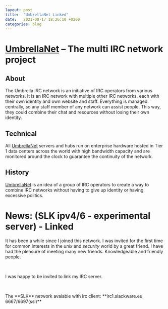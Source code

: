 ```yaml
---
layout: post
title:  "UmbrellaNet Linked"
date:   2021-08-17 18:26:10 +0200
categories: blog 
---
```

# [UmbrellaNet] – The multi IRC network project 
## About
The Umbrella IRC network is an initiative of IRC operators 
from various networks. It is an IRC network with multiple 
other IRC networks, each with their own identity and own 
website and staff. Everything is managed centrally, so any 
staff member of any network can assist people. This way, 
they could combine their chat and resources without losing 
their own identity.
## Technical
All [UmbrellaNet] servers and hubs run on enterprise hardware 
hosted in Tier 1 data centers across the world with high 
bandwidth capacity and are monitored around the clock to 
guarantee the continuity of the network.
## History
[UmbrellaNet] is an idea of a group of IRC operators to create 
a way to combine IRC networks without having to give up 
identity or having excessive politics.
# News: (SLK ipv4/6 - experimental server) - Linked
It has been a while since I joined this network.
I was invited for the first time for common interests 
in the *unix* and *security* world by a great friend.
I have had the pleasure of meeting many new friends. 
Knowledgeable and friendly people.
<p>&nbsp;</p>
I was happy to be invited to link my IRC server.
<p>&nbsp;</p>
The **SLK** network avaiable with irc client:
**irc1.slackware.eu 6667/6697(ssl)**

[UmbrellaNet]: https://umbrellanet.org/
